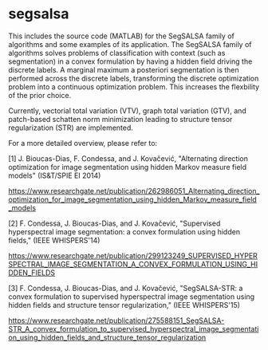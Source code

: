 # segsalsa

This includes the source code (MATLAB) for the SegSALSA family of algorithms and some examples of its application.
The SegSALSA family of algorithms solves problems of classification with context (such as segmentation) in a convex formulation by having a hidden field driving the discrete labels.
A marginal maximum a posteriori segmentation is then performed across the discrete labels, transforming the discrete optimization problem into a continuous optimization problem.
This increases the flexbility of the prior choice.

Currently, vectorial total variation (VTV), graph total variation (GTV), and patch-based schatten norm minimization leading to structure tensor regularization (STR) are implemented.

For a more detailed overview, please refer to:

[1] J. Bioucas-Dias, F. Condessa, and J. Kovačević, "Alternating direction optimization for image segmentation using hidden Markov measure field models" (IS&T/SPIE EI 2014)

https://www.researchgate.net/publication/262986051_Alternating_direction_optimization_for_image_segmentation_using_hidden_Markov_measure_field_models

[2] F. Condessa, J. Bioucas-Dias, and J. Kovačević, "Supervised hyperspectral image segmentation: a convex formulation using hidden fields," (IEEE WHISPERS'14) 

https://www.researchgate.net/publication/299123249_SUPERVISED_HYPERSPECTRAL_IMAGE_SEGMENTATION_A_CONVEX_FORMULATION_USING_HIDDEN_FIELDS

[3] F. Condessa, J. Bioucas-Dias, and J. Kovačević, "SegSALSA-STR: a convex formulation to supervised hyperspectral image segmentation using hidden fields and structure tensor regularization," (IEEE WHISPERS'15)

https://www.researchgate.net/publication/275588151_SegSALSA-STR_A_convex_formulation_to_supervised_hyperspectral_image_segmentation_using_hidden_fields_and_structure_tensor_regularization
